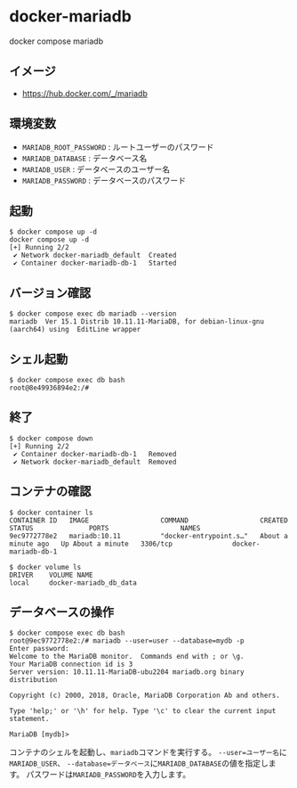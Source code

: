 # docker-mariadb

docker compose mariadb

## イメージ

- https://hub.docker.com/_/mariadb

## 環境変数

- `MARIADB_ROOT_PASSWORD` : ルートユーザーのパスワード
- `MARIADB_DATABASE` : データベース名
- `MARIADB_USER` : データベースのユーザー名
- `MARIADB_PASSWORD` : データベースのパスワード

## 起動

```console
$ docker compose up -d
docker compose up -d
[+] Running 2/2
 ✔ Network docker-mariadb_default  Created
 ✔ Container docker-mariadb-db-1   Started
```

## バージョン確認

```console
$ docker compose exec db mariadb --version
mariadb  Ver 15.1 Distrib 10.11.11-MariaDB, for debian-linux-gnu (aarch64) using  EditLine wrapper
```

## シェル起動

```console
$ docker compose exec db bash
root@8e49936894e2:/# 
```

## 終了

```console
$ docker compose down
[+] Running 2/2
 ✔ Container docker-mariadb-db-1   Removed
 ✔ Network docker-mariadb_default  Removed
```

## コンテナの確認

```console
$ docker container ls
CONTAINER ID   IMAGE                  COMMAND                  CREATED              STATUS              PORTS                  NAMES
9ec9772778e2   mariadb:10.11          "docker-entrypoint.s…"   About a minute ago   Up About a minute   3306/tcp               docker-mariadb-db-1
```

```console
$ docker volume ls
DRIVER    VOLUME NAME
local     docker-mariadb_db_data
```

## データベースの操作

```console
$ docker compose exec db bash
root@9ec9772778e2:/# mariadb --user=user --database=mydb -p
Enter password: 
Welcome to the MariaDB monitor.  Commands end with ; or \g.
Your MariaDB connection id is 3
Server version: 10.11.11-MariaDB-ubu2204 mariadb.org binary distribution

Copyright (c) 2000, 2018, Oracle, MariaDB Corporation Ab and others.

Type 'help;' or '\h' for help. Type '\c' to clear the current input statement.

MariaDB [mydb]> 
```

コンテナのシェルを起動し、`mariadb`コマンドを実行する。
`--user=ユーザー名`に`MARIADB_USER`、
`--database=データベース`に`MARIADB_DATABASE`の値を指定します。
パスワードは`MARIADB_PASSWORD`を入力します。
